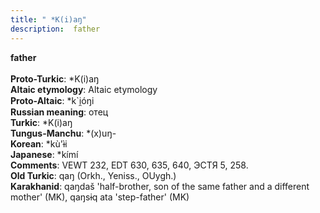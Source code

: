 ```yaml
---
title: " *K(i)aŋ"
description:  father
---
```

<strong> father</strong><br><br>
<strong>Proto-Turkic</strong>:  *K(i)aŋ<br>
<strong>Altaic etymology</strong>:  Altaic etymology<br>
<strong> Proto-Altaic</strong>:  *k`i̯óŋi<br>
<strong>Russian meaning</strong>:  отец<br>
<strong>Turkic</strong>:  *K(i)aŋ<br>
<strong>Tungus-Manchu</strong>:  *(x)uŋ-<br>
<strong>Korean</strong>:  *kù'ɨ̀i<br>
<strong>Japanese</strong>:  *kímí<br>
<strong>Comments</strong>:  VEWT 232, EDT 630, 635, 640, ЭСТЯ 5, 258.<br>
<strong>Old Turkic</strong>:  qaŋ (Orkh., Yeniss., OUygh.)<br>
<strong>Karakhanid</strong>:  qaŋdaš 'half-brother, son of the same father and a different mother' (MK), qaŋsɨq ata 'step-father' (MK)<br>


